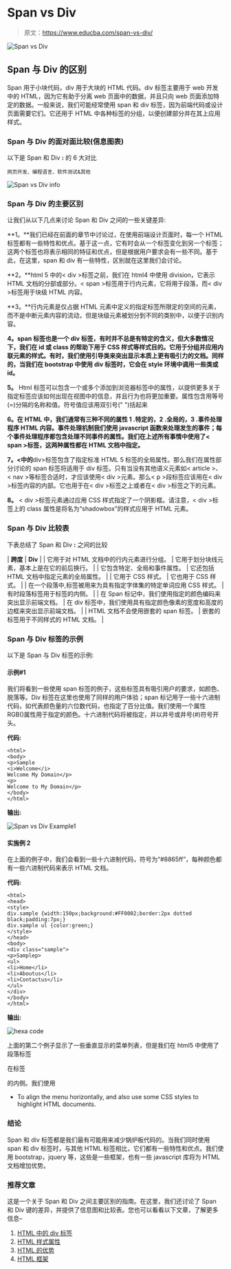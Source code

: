 # Span vs Div

> 原文：<https://www.educba.com/span-vs-div/>

![Span vs Div](img/131ba5dbf12d753a59a14d057b5e2160.png)



## Span 与 Div 的区别

Span 用于小块代码，div 用于大块的 HTML 代码。div 标签主要用于 web 开发中的 HTML，因为它有助于分离 web 页面中的数据，并且只向 web 页面添加特定的数据。一般来说，我们可能经常使用 span 和 div 标签，因为前端代码或设计页面需要它们。它还用于 HTML 中各种标签的分组，以便创建部分并在其上应用样式。

### Span 与 Div 的面对面比较(信息图表)

以下是 Span 和 Div **:** 的 6 大对比

<small>网页开发、编程语言、软件测试&其他</small>

![Span vs Div info](img/08e48b20780dac659fd7b88030fc36f6.png)



### Span 与 Div 的主要区别

让我们从以下几点来讨论 Span 和 Div 之间的一些关键差异:

**1。**我们已经在前面的章节中讨论过，在使用前端设计页面时，每一个 HTML 标签都有一些特性和优点。基于这一点，它有时会从一个标签变化到另一个标签；这两个标签也将表示相同的特征和优点，但是根据用户要求会有一些不同。基于此，在这里，span 和 div 有一些特性，区别就在这里我们会讨论。

**2。**html 5 中的< div >标签之前，我们在 html4 中使用 division，它表示 HTML 文档的分部或部分。< span >标签用于行内元素，它将用于段落，而< div >标签用于块级 HTML 内容。

**3。**行内元素是仅占据 HTML 元素中定义的指定标签所限定的空间的元素，而不是中断元素内容的流动，但是块级元素被划分到不同的类别中，以便于识别内容。

**4。span 标签也是一个 div 标签，有时并不总是有特定的含义，但大多数情况下，我们在 id 或 class 的帮助下用于 CSS 样式等样式目的。它用于分组并应用内联元素的样式。有时，我们使用引导类来突出显示本质上更有吸引力的文档。同样的，当我们在 bootstrap 中使用 div 标签时，它会在 style 环境中调用一些类或 id。**

**5。** Html 标签可以包含一个或多个添加到浏览器标签中的属性，以提供更多关于指定标签应该如何出现在视图中的信息，并且行为也将更加重要。属性包含用等号(=)分隔的名称和值。符号值应该用双引号(" ")括起来

**6。在 HTML 中，我们通常有三种不同的属性 1 .特定的，2 .全局的，3 .事件处理程序 HTML 内容。事件处理机制我们使用 javascript 函数来处理发生的事件；每个事件处理程序都包含处理不同事件的属性。我们在上述所有事情中使用了< span >标签，这两种属性都在 HTML 文档中指定。**

**7。<中的**div>标签包含了指定标准 HTML 5 标签的全局属性。那么我们在属性部分讨论的 span 标签将适用于 div 标签。只有当没有其他语义元素如< article >、< nav >等标签合适时，才应该使用< div >元素。那么< p >段标签应该用在< div >标签内容的内部。它也用于在< div >标签之上或者在< div >标签之下的元素。

**8。** < div >标签元素通过应用 CSS 样式指定了一个阴影框。请注意，< div >标签上的 class 属性是将名为“shadowbox”的样式应用于 HTML 元素。

### Span 与 Div 比较表

下表总结了 Span 和 Div **:** 之间的比较

| **跨度** | **Div** |
| 它用于对 HTML 文档中的行内元素进行分组。 | 它用于划分块线元素，基本上是在它的前后换行。 |
| 它包含特定、全局和事件属性。 | 它还包括 HTML 文档中指定元素的全局属性。 |
| 它用于 CSS 样式。 | 它也用于 CSS 样式。 |
| 在一个段落中,标签被用来为具有指定字体集的特定单词应用 CSS 样式。 | 有时段落标签用于标签的内侧。 |
| 在 Span 标记中，我们使用指定的颜色编码来突出显示前端文档。 | 在 div 标签中，我们使用具有指定颜色像素的宽度和高度的边框来突出显示前端文档。 |
| HTML 文档不会使用嵌套的 span 标签。 | 嵌套的标签用于不同样式的 HTML 文档。 |

### Span 与 Div 标签的示例

以下是 Span 与 Div 标签的示例:

#### 示例#1

我们将看到一些使用 span 标签的例子，这些标签具有吸引用户的要求，如颜色、脱落等。Div 标签在这里也使用了同样的用户体验；span 标记用于一些十六进制代码，如代表颜色量的六位数代码，也指定了百分比值。我们使用一个属性 RGB()属性用于指定的颜色。十六进制代码将被指定，并以井号或井号(#)符号开头。

**代码:**

```
<html>
<body>
<p>Sample
<i>Welcome</i>
Welcome My Domain</p>
<p>
Welcome to My Domain</p>
</body>
</html>
```

**输出:**

![Span vs Div Example1](img/dad06b6ad53010053cdc2daa2c873e9b.png)



#### 实施例 2

在上面的例子中，我们会看到一些十六进制代码，符号为“#8865ff”，每种颜色都有一些六进制代码来表示 HTML 文档。

**代码:**

```
<html>
<head>
<style>
div.sample {width:150px;background:#FF0002;border:2px dotted black;padding:7px;}
div.sample ul {color:green;}
</style>
</head>
<body>
<div class="sample">
<p>Samplep>
<ul>
<li>Home</li>
<li>Aboutus</li>
<li>Contactus</li>
</ul>
</div>
</body>
</html>
```

**输出:**

![hexa code](img/bf9db339606a7a4d5d52f1f2bbc497d1.png)



上面的第二个例子显示了一些垂直显示的菜单列表，但是我们在 html5 中使用了段落标签

在标签

的内侧。我们使用

*   To align the menu horizontally, and also use some CSS styles to highlight HTML documents.

### 结论

Span 和 div 标签都是我们最有可能用来减少锅炉板代码的。当我们同时使用 span 和 div 标签时，与其他 HTML 标签相比，它们都有一些特性和优点。我们使用 bootstrap，jquery 等，这些是一些框架，也有一些 javascript 库将为 HTML 文档增加优势。

### 推荐文章

这是一个关于 Span 和 Div 之间主要区别的指南。在这里，我们还讨论了 Span 和 Div 键的差异，并提供了信息图和比较表。您也可以看看以下文章，了解更多信息–

1.  [HTML 中的 div 标签](https://www.educba.com/div-tag-in-html/)
2.  [HTML 样式属性](https://www.educba.com/html-style-attribute/)
3.  [HTML 的优势](https://www.educba.com/advantages-of-html/)
4.  [HTML 框架](https://www.educba.com/html-frames/)





